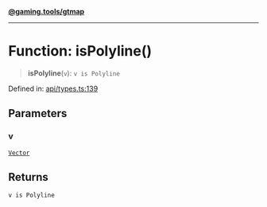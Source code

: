 [**@gaming.tools/gtmap**](README.md)

***

# Function: isPolyline()

> **isPolyline**(`v`): `v is Polyline`

Defined in: [api/types.ts:139](https://github.com/gamingtools/gt-map/blob/158dafcef9898e0f3f71a5a95a93f4449df181ba/packages/gtmap/src/api/types.ts#L139)

## Parameters

### v

[`Vector`](TypeAlias.Vector.md)

## Returns

`v is Polyline`
